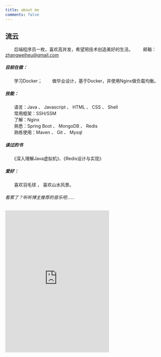 ```yaml
---
title: about me
comments: false
---
```

##  流云  

　　后端程序员一枚，喜欢高并发，希望用技术创造美好的生活。
　　邮箱：zhangweiheu@gmail.com

    
#####  目前在做： 
 
　　学习Docker；
　　做毕业设计，基于Docker，并使用Nginx做负载均衡。
    
##### 技能：  

　　语言：Java 、 Javascript 、 HTML 、 CSS  、 Shell  
　　常用框架：SSH/SSM  
　　了解：Nginx  
　　熟悉：Spring Boot 、 MongoDB 、 Redis  
　　熟练使用：Maven 、 Git 、 Mysql

#####  读过的书  
    
　　《深入理解Java虚拟机》、《Redis设计与实现》
    
##### 爱好：  
　　喜欢羽毛球 ， 喜欢山水风景。


###### 看累了？听听博主推荐的音乐吧......
<iframe frameborder="no" border="0" marginwidth="0" marginheight="0" width=330 height=450 src="http://music.163.com/outchain/player?type=0&id=387211935&auto=1&height=430"></iframe>